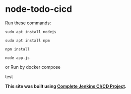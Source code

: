 # node-todo-cicd

Run these commands:


`sudo apt install nodejs`


`sudo apt install npm`


`npm install`

`node app.js`

or Run by docker compose

test

**This site was built using [Complete Jenkins CI/CD Project](https://medium.com/@ahammed.jabirp/complete-jenkins-ci-cd-project-f5ebecf04281).**
